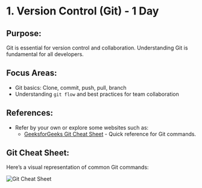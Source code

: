 # 1. Version Control (Git) - 1 Day

## Purpose:
Git is essential for version control and collaboration. Understanding Git is fundamental for all developers.

## Focus Areas:
- Git basics: Clone, commit, push, pull, branch
- Understanding `git flow` and best practices for team collaboration

## References:
- Refer by your own or explore some websites such as:
  - [GeeksforGeeks Git Cheat Sheet](https://www.geeksforgeeks.org/git-cheat-sheet/) - Quick reference for Git commands.

## Git Cheat Sheet:
Here’s a visual representation of common Git commands:

![Git Cheat Sheet](https://wac-cdn.atlassian.com/dam/jcr:d60ca565-89db-4f07-98a0-dd35fae97293/git1.jpg?cdnVersion=2457)

